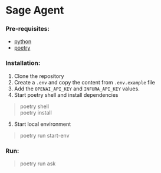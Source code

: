 # Sage Agent

### Pre-requisites:

- [python](https://www.python.org/downloads/)
- [poetry](https://python-poetry.org/docs/#installation)

### Installation:
1. Clone the repository
2. Create a `.env` and copy the content from `.env.example` file
3. Add the `OPENAI_API_KEY` and `INFURA_API_KEY` values.
4. Start poetry shell and install dependencies
> poetry shell  
> poetry install
5. Start local environment
> poetry run start-env

### Run:
> poetry run ask